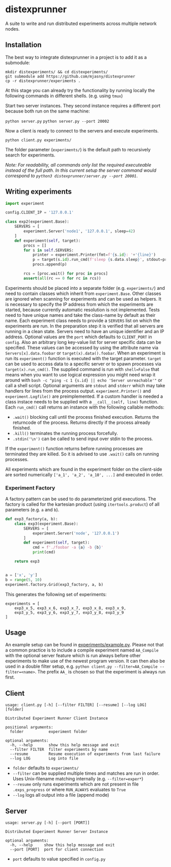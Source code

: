 # distexprunner

A suite to write and run distributed experiments across multiple network nodes.


## Installation

The best way to integrate distexprunner in a project is to add it as a submodule:

```
mkdir distexperiments/ && cd distexperiments/
git submodule add https://github.com/mjasny/distexprunner
cp -r distexprunner/experiments .
```

At this stage you can already try the functionality by running locally the following commands in different shells. (e.g. using `tmux`)

Start two server instances. They second instance requires a different port because both run on the same machine:

`python server.py`
`python server.py --port 20002`

Now a client is ready to connect to the servers and execute experiments.

`python client.py experiments/`

The folder parameter (`experiments/`) is the default path to recursively search for experiments.

*Note: For readability, all commands only list the required executeable instead of the full path. In this current setup the server command would correspond to `python3 distexprunner/server.py --port 20001`*.

## Writing experiments

```python
import experiment

config.CLIENT_IP = '127.0.0.1'

class exp2(experiment.Base):
    SERVERS = [
        experiment.Server('node1', '127.0.0.1', sleep=42)
    ]
    def experiment(self, target):
        procs = []
        for s in self.SERVERS:
            printer = experiment.Printer(fmt=f'{s.id}: '+'{line}')
            p = target(s.id).run_cmd(f'sleep {s.data.sleep}', stdout=printer, stderr=printer)
            procs.append(p)

        rcs = [proc.wait() for proc in procs]
        assert(all(rc == 0 for rc in rcs))
```

Experiments should be placed into a separate folder (e.g. `experiments/`) and need to contain classes which inherit from `experiment.Base`. Other classes are ignored when scanning for experiments and can be used as helpers.
It is necessary to specify the IP address from which the experiments are started, because currently automatic resolution is not implemented. Tests need to have unique names and take the class-name by default as their name.
Each experiment class needs to provide a `SERVERS` list on which the experiments are run. In the preparation step it is verified that all servers are running in a clean state. Servers need to have an unique identifier and an IP address. Optional values are the `port` which defaults to `CLIENT_PORT` in `config`. Also an arbitrary long key-value list for server specific data can be specified. These values can be accessed by using the attribute name via `Servers[x].data.foobar` or `target(x).data().foobar`.
When an experiment is run its `experiment()` function is executed with the target parameter. `target` can be used to access data to a specific server or to spawn processes via `target(x).run_cmd()`. The supplied command is run with `shell=False` that means when you want to use logical expression you might need wrap it around with `bash -c "ping -c 1 {s.id} || echo 'Server unreachable'"` or call a shell script. Optional arguments are `stdout` and `stderr` which may take handlers for lines from the process output. `experiment.Printer()` and `experiment.Logfile()` are preimplemented. If a custom handler is needed a class instace needs to be supplied with a `__call__(self, line)` function.
Each `run_cmd()` call returns an instance with the following callable methods:
- `.wait()` blocking call until the process finished execution. Returns the returncode of the process. Returns directly if the process already finished.
- `.kill()` terminates the running process forcefully.
-  `.stdin('\n')` can be called to send input over stdin to the process.

If the `experiment()` function returns before running processes are terminated they are killed. So it is advised to use `.wait()` calls on running processes.


All experiments which are found in the experiment folder on the client-side are sorted numerically `['a_1', 'a_2', 'a_10', ...]` and executed in order.


### Experiment Factory

A factory pattern can be used to do parameterized grid executions. The factory is called for the kartesian product (using `itertools.product`) of all parameters (e.g. `a` and `b`).

```python
def exp3_factory(a, b):
    class exp3(experiment.Base):
        SERVERS = [
            experiment.Server('node', '127.0.0.1')
        ]
        def experiment(self, target):
            cmd = f'./foobar -a {a} -b {b}'
            print(cmd)

    return exp3


a = ['x', 'y']
b = range(5, 10)
experiment.factory.Grid(exp3_factory, a, b)
```

This generates the following set of experiments:

```
experiments = [
    exp3_x_5, exp3_x_6, exp3_x_7, exp3_x_8, exp3_x_9, 
    exp3_y_5, exp3_y_6, exp3_y_7, exp3_y_8, exp3_y_9
]
```


## Usage

An example setup can be found in [experiments/example.py](experiments/example.py).
Please not that a common practice is to include a compile experiment named `AA_Compile` with the optional server feature which is run always before other experiments to make use of the newest program version. It can then also be used in a double filter setup, e.g. `python client.py --filter=AA_Compile --filter=<name>`. The prefix `AA_` is chosen so that the experiment is always run first.


## Client

```
usage: client.py [-h] [--filter FILTER] [--resume] [--log LOG] [folder]

Distributed Experiment Runner Client Instance

positional arguments:
  folder           experiment folder

optional arguments:
  -h, --help       show this help message and exit
  --filter FILTER  filter experiments by name
  --resume         Resume execution of experiments from last failure
  --log LOG        Log into file
```

- `folder` defaults to `experiments/`
- `--filter` can be supplied multiple times and matches are run in order. Uses Unix-filename matching internally (e.g. `--filter=exper*`)
- `--resume` only runs experiments which are not present in file `.exps_progress` or where `RUN_ALWAYS` evaluates to `True`
- `--log` logs all output into a file (append mode)


## Server

```
usage: server.py [-h] [--port [PORT]]

Distributed Experiment Runner Server Instance

optional arguments:
  -h, --help     show this help message and exit
  --port [PORT]  port for client connection
```

- `port` defaults to value specified in `config.py`
